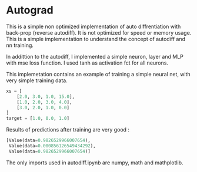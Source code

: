 # Autograd

This is a simple non optimized implementation of auto diffrentiation with back-prop (reverse autodiff). It is not optimized for speed or memory usage. This is a simple implementation to understand the concept of autodiff and nn training.

In addittion to the autodiff, I implemented a simple neuron, layer and MLP with mse loss function. I used tanh as activation fct for all neurons.

This implemetation contains an example of training a simple neural net, with very simple training data.
```python
xs = [
    [2.0, 3.0, 1.0, 15.0],
    [1.0, 2.0, 3.0, 4.0],
    [3.0, 2.0, 1.0, 0.0]
]
target = [1.0, 0.0, 1.0]
```
Results of predictions after training are very good :
```python
[Value(data=0.9826529966007654),
 Value(data=0.000856126549434292),
 Value(data=0.9826529966007654)]
```

The only imports used in autodiff.ipynb are numpy, math and mathplotlib.

